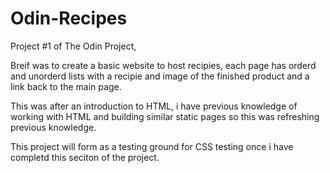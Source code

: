 # Odin-Recipes

Project #1 of The Odin Project, 

Breif was to create a basic website to host recipies, each page has orderd and unorderd lists with a recipie and image of the finished product and a link back to the main page. 

This was after an introduction to HTML, i have previous knowledge of working with HTML and building similar static pages so this was refreshing previous knowledge.

This project will form as a testing ground for CSS testing once i have completd this seciton of the project. 
